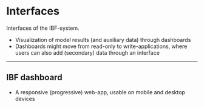 # Interfaces

Interfaces of the IBF-system.

-   Visualization of model results (and auxiliary data) through dashboards
-   Dashboards might move from read-only to write-applications, where users can
    also add (secondary) data through an interface

---

## IBF dashboard

-   A responsive (progressive) web-app, usable on mobile and desktop devices
